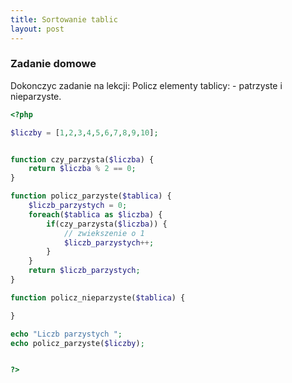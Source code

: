 ```yaml
---
title: Sortowanie tablic
layout: post
---
```


### Zadanie domowe

Dokonczyc zadanie na lekcji:
Policz elementy tablicy: - patrzyste i nieparzyste.


```php
<?php

$liczby = [1,2,3,4,5,6,7,8,9,10];


function czy_parzysta($liczba) {
	return $liczba % 2 == 0;
}

function policz_parzyste($tablica) {
	$liczb_parzystych = 0;
	foreach($tablica as $liczba) {
		if(czy_parzysta($liczba)) {
			// zwiekszenie o 1
			$liczb_parzystych++;
		}
	}
	return $liczb_parzystych;
}

function policz_nieparzyste($tablica) {

}

echo "Liczb parzystych ";
echo policz_parzyste($liczby);


?>
```


